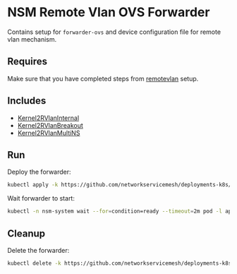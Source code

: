# NSM Remote Vlan OVS Forwarder

Contains setup for `forwarder-ovs` and device configuration file for remote vlan mechanism.

## Requires

Make sure that you have completed steps from [remotevlan](../../remotevlan) setup.

## Includes

- [Kernel2RVlanInternal](../../use-cases/Kernel2RVlanInternal)
- [Kernel2RVlanBreakout](../../use-cases/Kernel2RVlanBreakout)
- [Kernel2RVlanMultiNS](../../use-cases/Kernel2RVlanMultiNS)

## Run

Deploy the forwarder:

```bash
kubectl apply -k https://github.com/networkservicemesh/deployments-k8s/examples/remotevlan/rvlanovs?ref=af97ee7f5f45c5e9bff001e3b36175f7becf67b1
```

Wait forwarder to start:

```bash
kubectl -n nsm-system wait --for=condition=ready --timeout=2m pod -l app=forwarder-ovs
```

## Cleanup

Delete the forwarder:

```bash
kubectl delete -k https://github.com/networkservicemesh/deployments-k8s/examples/remotevlan/rvlanovs?ref=af97ee7f5f45c5e9bff001e3b36175f7becf67b1
```
